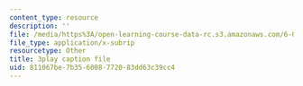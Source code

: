 ```yaml
---
content_type: resource
description: ''
file: /media/https%3A/open-learning-course-data-rc.s3.amazonaws.com/6-046j-design-and-analysis-of-algorithms-spring-2015/811067be7b356008772083dd63c39cc4_w_-SX4vR53M.srt
file_type: application/x-subrip
resourcetype: Other
title: 3play caption file
uid: 811067be-7b35-6008-7720-83dd63c39cc4
---
```

